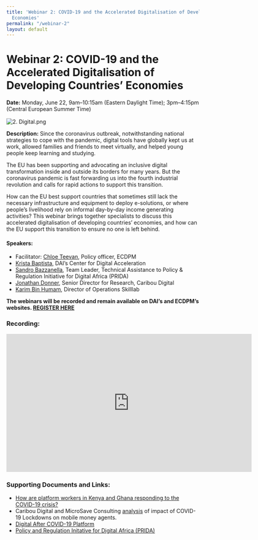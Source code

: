 ```yaml
---
title: 'Webinar 2: COVID-19 and the Accelerated Digitalisation of Developing Countries’
  Economies'
permalink: "/webinar-2"
layout: default
---
```


# Webinar 2: COVID-19 and the Accelerated Digitalisation of Developing Countries’ Economies 

<div><span style="display: block; margin-bottom: 1rem;"><strong>Date:</strong> Monday, June 22, 9am–10:15am (Eastern Daylight Time); 3pm–4:15pm (Central European Summer Time) </span></div>

![2. Digital.png](/uploads/2.%20Digital.png)

**Description:** Since the coronavirus outbreak, notwithstanding national strategies to cope with the pandemic, digital tools have globally kept us at work, allowed families and friends to meet virtually, and helped young people keep learning and studying. 

The EU has been supporting and advocating an inclusive digital transformation inside and outside its borders for many years. But the coronavirus pandemic is fast forwarding us into the fourth industrial revolution and calls for rapid actions to support this transition. 

How can the EU best support countries that sometimes still lack the necessary infrastructure and equipment to deploy e-solutions, or where people’s livelihood rely on informal day-by-day income generating activities? This webinar brings together specialists to discuss this accelerated digitalisation of developing countries’ economies, and how can the EU support this transition to ensure no one is left behind. 

#### Speakers:

* Facilitator: [Chloe Teevan](https://ecdpm.org/people/chloe-teevan/), Policy officer, ECDPM
* [Krista Baptista,](https://www.dai.com/who-we-are/our-team/krista-baptista) DAI’s Center for Digital Acceleration
* [Sandro Bazzanella](https://www.linkedin.com/in/bazzanella/?originalSubdomain=be), Team Leader, Technical Assistance to Policy & Regulation Initiative for Digital Africa (PRIDA)
* [Jonathan Donner](https://www.cariboudigital.net/advisor/jonathan-donner/), Senior Director for Research, Caribou Digital 
* [Karim Bin Humam](https://www.linkedin.com/in/karim-bin-humam-05b23b61/), Director of Operations Skilllab

<strong>The webinars will be recorded and remain available on DAI’s and ECDPM’s websites. <a href="https://docs.google.com/forms/d/e/1FAIpQLSfOdqi6h0aCwizEHZdZIVIOX_JsVFS0pzJjbTj8E5982rjJNw/viewform">REGISTER HERE</a></strong>

### Recording:

<iframe src="https://player.vimeo.com/video/431830452" width="640" height="360" frameborder="0" allow="autoplay; fullscreen" allowfullscreen></iframe>

### Supporting Documents and Links:

* [How are platform workers in Kenya and Ghana responding to the COVID-19 crisis?](https://medium.com/caribou-digital/how-are-digital-platforms-platform-workers-in-kenya-ghana-nigeria-responding-to-the-323f3d31a4c4)
* Caribou Digital and MicroSave Consulting [analysis](https://www.cariboudigital.net/wp-content/uploads/2020/04/Agent-Networks-and-COVID-19-MSC-and-Caribou-Data.pdf) of impact of COVID-19 Lockdowns on mobile money agents.
* [Digital After COVID-19 Platform](https://dac.cariboudigital.net/)
* [Policy and Regulation Initative for Digital Africa (PRIDA)](https://africa-eu-partnership.org/en/projects/policy-and-regulation-initiative-digital-africa-prida)